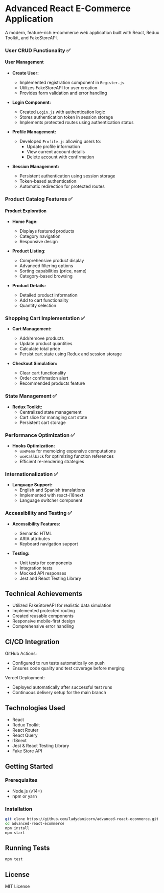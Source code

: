 # Advanced React E-Commerce Application
A modern, feature-rich e-commerce web application built with React, Redux Toolkit, and FakeStoreAPI.

### User CRUD Functionality ✅

#### User Management
- **Create User:** 
  - Implemented registration component in `Register.js`
  - Utilizes FakeStoreAPI for user creation
  - Provides form validation and error handling

- **Login Component:** 
  - Created `Login.js` with authentication logic
  - Stores authentication token in session storage
  - Implements protected routes using authentication status

- **Profile Management:**
  - Developed `Profile.js` allowing users to:
    - Update profile information
    - View current account details
    - Delete account with confirmation

- **Session Management:**
  - Persistent authentication using session storage
  - Token-based authentication
  - Automatic redirection for protected routes

### Product Catalog Features ✅

#### Product Exploration
- **Home Page:** 
  - Displays featured products
  - Category navigation
  - Responsive design

- **Product Listing:**
  - Comprehensive product display
  - Advanced filtering options
  - Sorting capabilities (price, name)
  - Category-based browsing

- **Product Details:**
  - Detailed product information
  - Add to cart functionality
  - Quantity selection

### Shopping Cart Implementation ✅

- **Cart Management:**
  - Add/remove products
  - Update product quantities
  - Calculate total price
  - Persist cart state using Redux and session storage

- **Checkout Simulation:**
  - Clear cart functionality
  - Order confirmation alert
  - Recommended products feature

### State Management ✅

- **Redux Toolkit:**
  - Centralized state management
  - Cart slice for managing cart state
  - Persistent cart storage

### Performance Optimization ✅

- **Hooks Optimization:**
  - `useMemo` for memoizing expensive computations
  - `useCallback` for optimizing function references
  - Efficient re-rendering strategies

### Internationalization ✅

- **Language Support:**
  - English and Spanish translations
  - Implemented with react-i18next
  - Language switcher component

### Accessibility and Testing ✅

- **Accessibility Features:**
  - Semantic HTML
  - ARIA attributes
  - Keyboard navigation support

- **Testing:**
  - Unit tests for components
  - Integration tests
  - Mocked API responses
  - Jest and React Testing Library

## Technical Achievements

- Utilized FakeStoreAPI for realistic data simulation
- Implemented protected routing
- Created reusable components
- Responsive mobile-first design
- Comprehensive error handling

## CI/CD Integration
 GitHub Actions:
- Configured to run tests automatically on push
- Ensures code quality and test coverage before merging

Vercel Deployment:
- Deployed automatically after successful test runs
- Continuous delivery setup for the main branch

## Technologies Used

- React
- Redux Toolkit
- React Router
- React Query
- i18next
- Jest & React Testing Library
- Fake Store API

## Getting Started

### Prerequisites
- Node.js (v14+)
- npm or yarn

### Installation
```bash
git clone https://github.com/ladydanicorn/advanced-react-ecommerce.git
cd advanced-react-ecommerce
npm install
npm start
```

## Running Tests
```bash
npm test
```

## License
MIT License

